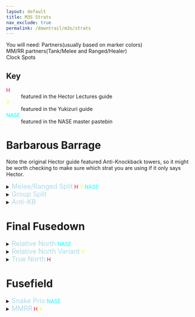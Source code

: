 ```yaml
---
layout: default
title: M3S Strats
nav_exclude: true
permalink: /dawntrail/m3s/strats
---
```

You will need:
Partners(usually based on marker colors)<br>
MM/RR partners(Tank/Melee and Ranged/Healer)<br>
Clock Spots<br>

## Key
<dl>
  <dt><font color="Crimson">H</font></dt>
  <dd>featured in the Hector Lectures guide</dd>
  <dt><font color="Yellow">Y</font></dt>
  <dd>featured in the Yukizuri guide</dd>
  <dt><font color="Cyan">NASE</font></dt>
  <dd>featured in the NASE master pastebin</dd>
</dl>

# Barbarous Barrage
Note the original Hector guide featured Anti-Knockback towers, so it might be worth checking to make sure which strat you are using if it only says Hector.
<details markdown=block><summary><font size="4" color="LightBlue">Melee/Ranged Split</font>&nbsp;<font color="Crimson">H</font>&nbsp;<font color="Yellow">Y</font>&nbsp;<font color="Cyan">NASE</font></summary>
  Melees go to the North or West tower, Ranged go South or East. Group 1 knocked left facing boss, Group 2 knocked right.
</details>
<details markdown=block><summary><font size="4" color="LightBlue">Group Split</font></summary>
  Group 1 go to the North or West tower, Group 2 go South or East. Melees knocked left facing boss, Ranged knocked right.
</details>
<details markdown=block><summary><font size="4" color="LightBlue">Anti-KB</font></summary>
  Melees go to the North or West tower, Ranged go South or East. Use knockback resist to immune the tower, and walk to the towers left and right of the first you take. Group 1 goes left facing boss, Group 2 goes right.
</details>

# Final Fusedown
<details markdown=block><summary><font size="4" color="LightBlue">Relative North</font>&nbsp;<font color="Cyan">NASE</font></summary>
  The solo long fuse bomb becomes the new relative north. All 4 short tether players go to the 3 long tether bombs, and spread there. Melees/Tanks max melee, Ranged/Healers further back, Group 1 left Group 2 right. Long fuse players stand center under the boss, slightly away from the short bombs, or under the north long fuse. After the first set resolve, cross into the new safe arc, and long fuse spread out. Ranged/Healers out to the corners, Melees/Tanks max melee behind the marker, Group 1 left, Group 2 right. Short fuse players now stand under the boss, just on the new safe side.
  [Raidplan](https://raidplan.io/plan/J34av6e0EuxVe7kW)
</details>
<details markdown=block><summary><font size="4" color="LightBlue">Relative North Variant</font>&nbsp;<font color="Yellow">Y</font></summary>
  The 3 long fuse bombs become the new relative north. Melee/Tank and Ranged/Healer 1 short tether players go to the 3 long tether bombs, and spread there. Melee/Tank max melee, Ranged/Healer in the corner, Group 1 left Group 2 right. Ranged/Healer 2 go to the solo bomb. Long fuse players stand center under the boss, slightly away from the short bombs. After the first set resolve, cross into the new safe arc, and long fuse spread out. Ranged/Healers out to the corners, Melees/Tanks max melee behind the marker, Group 1 left, Group 2 right. Short fuse players now stand under the boss, just on the new safe side.
</details>
<details markdown=block><summary><font size="4" color="LightBlue">True North</font>&nbsp;<font color="Crimson">H</font></summary>
  R1 and H1 stand SW, OT and M2 stand SE, R2 and H2 stand NE, and MT and M1 stand NW. Short fuse players stand just behind the closest long fuse bomb to them, Long fuse players stack center under the boss, just on the side of the long fuse bombs. After the first set of bombs explode, H1/R1 long fuse goes NW, H2/R2 long fuse goes SE, and tanks/melees move to the closest safe marker to their initial spot, and stand max melee behind it. Short fuse players now stand under the boss, just on the new safe side.
</details>

# Fusefield
<details markdown=block><summary><font size="4" color="LightBlue">Snake Prio</font>&nbsp;<font color="Cyan">NASE</font></summary>
  Group 1 starts Northwest and looks counterclockwise, Group 2 starts North and looks clockwise. Ranged and Healers take the first appropriate fuse, then Melees and Tanks take the second.
</details>
<details markdown=block><summary><font size="4" color="LightBlue">MMRR</font>&nbsp;<font color="Crimson">H</font>&nbsp;<font color="Yellow">Y</font></summary>
  Starting from north, looking clockwise, Melees and Tanks find the first 2 appropriate fuses, then Ranged and Healers find the second 2. Group 1 goes to the first of those, and Group 2 goes to the second.
</details>
